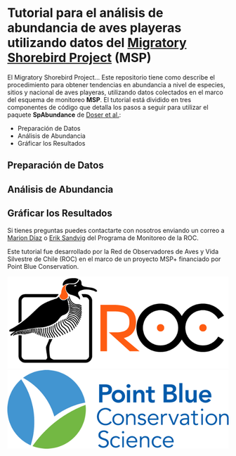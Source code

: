 # Tutorial para el análisis de abundancia de aves playeras utilizando datos del [Migratory Shorebird Project](https://migratoryshorebirdproject.org) (MSP)

El Migratory Shorebird Project...
Este repositorio tiene como describe el procedimiento para obtener tendencias en abundancia a nivel de especies, sitios y nacional de aves playeras, utilizando datos colectados en el marco del esquema de monitoreo **MSP**. 
El tutorial está dividido en tres componentes de código que detalla los pasos a seguir para utilizar el paquete **SpAbundance** de [Doser et al.](https://besjournals.onlinelibrary.wiley.com/doi/pdf/10.1111/2041-210X.14332):
- Preparación de Datos
- Análisis de Abundancia
- Gráficar los Resultados

## Preparación de Datos

## Análisis de Abundancia

## Gráficar los Resultados

Si tienes preguntas puedes contactarte con nosotros enviando un correo a [Marion Díaz](mariondiaz@redobservadores.cl) o [Erik Sandvig](eriksandvig@redobservadores.cl) del Programa de Monitoreo de la ROC.

Este tutorial fue desarrollado por la Red de Observadores de Aves y Vida Silvestre de Chile (ROC) en el marco de un proyecto MSP+ financiado por Point Blue Conservation.

![ROC](roc_logo_horizontal.png)![Point_Blue](Point_Blue_logo.png)
